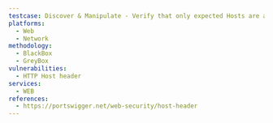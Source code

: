 ```yaml
---
testcase: Discover & Manipulate - Verify that only expected Hosts are accepted; sending a request with Host; evil.com should be rejected. Web (HTTP/HTTPS) service
platforms: 
  - Web
  - Network
methodology: 
  - BlackBox
  - GreyBox
vulnerabilities:
  - HTTP Host header
services:
  - WEB
references:
  - https://portswigger.net/web-security/host-header
---
```

